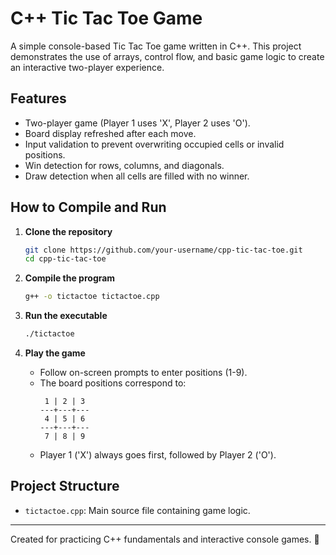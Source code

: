 
# C++ Tic Tac Toe Game

A simple console-based Tic Tac Toe game written in C++. This project demonstrates the use of arrays, control flow, and basic game logic to create an interactive two-player experience.

## Features

- Two-player game (Player 1 uses 'X', Player 2 uses 'O').
- Board display refreshed after each move.
- Input validation to prevent overwriting occupied cells or invalid positions.
- Win detection for rows, columns, and diagonals.
- Draw detection when all cells are filled with no winner.

## How to Compile and Run

1. **Clone the repository**
   ```bash
   git clone https://github.com/your-username/cpp-tic-tac-toe.git
   cd cpp-tic-tac-toe
   ```

2. **Compile the program**
   ```bash
   g++ -o tictactoe tictactoe.cpp
   ```

3. **Run the executable**
   ```bash
   ./tictactoe
   ```

4. **Play the game**
   - Follow on-screen prompts to enter positions (1-9).
   - The board positions correspond to:
     ```
      1 | 2 | 3
     ---+---+---
      4 | 5 | 6
     ---+---+---
      7 | 8 | 9
     ```
   - Player 1 ('X') always goes first, followed by Player 2 ('O').

## Project Structure

- `tictactoe.cpp`: Main source file containing game logic.

---

Created for practicing C++ fundamentals and interactive console games. 🚀
